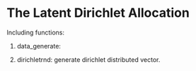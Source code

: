 # The Latent Dirichlet Allocation

Including functions:

1. data_generate:

2. dirichletrnd: generate dirichlet distributed vector. 
